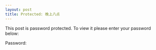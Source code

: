 ```yaml
---
layout: post
title: Protected: 晚上八点
---
```




This post is password protected. To view it please enter your password below:

Password:
